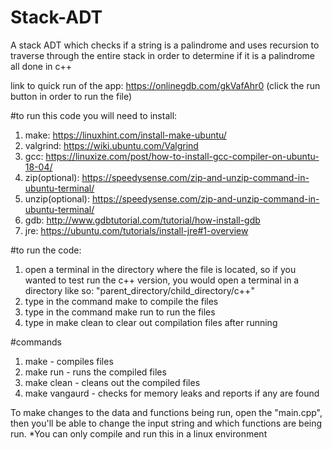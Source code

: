 # Stack-ADT
A stack ADT which checks if a string is a palindrome and uses recursion to traverse through the entire stack in order to determine if it is a palindrome all done in c++

link to quick run of the app: https://onlinegdb.com/gkVafAhr0 (click the run button in order to run the file)

#to run this code you will need to install:

1. make: https://linuxhint.com/install-make-ubuntu/
2. valgrind: https://wiki.ubuntu.com/Valgrind
3. gcc: https://linuxize.com/post/how-to-install-gcc-compiler-on-ubuntu-18-04/
4. zip(optional): https://speedysense.com/zip-and-unzip-command-in-ubuntu-terminal/
5. unzip(optional): https://speedysense.com/zip-and-unzip-command-in-ubuntu-terminal/
6. gdb: http://www.gdbtutorial.com/tutorial/how-install-gdb
7. jre: https://ubuntu.com/tutorials/install-jre#1-overview

#to run the code:

1. open a terminal in the directory where the file is located, so if you wanted to test run the c++ version, you would open a terminal in a directory like so: "parent_directory/child_directory/c++"
2. type in the command make to compile the files
3. type in the command make run to run the files
4. type in make clean to clear out compilation files after running

#commands

1. make - compiles files
2. make run - runs the compiled files
3. make clean - cleans out the compiled files
4. make vangaurd - checks for memory leaks and reports if any are found

To make changes to the data and functions being run, open the "main.cpp", then you'll be able to change the input string and which functions are being run.
*You can only compile and run this in a linux environment

